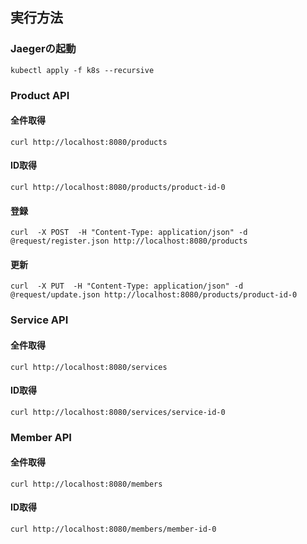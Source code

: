 ## 実行方法
### Jaegerの起動
```
kubectl apply -f k8s --recursive
```
### Product API
#### 全件取得
```
curl http://localhost:8080/products
```
#### ID取得
```
curl http://localhost:8080/products/product-id-0
```
#### 登録
```
curl  -X POST  -H "Content-Type: application/json" -d @request/register.json http://localhost:8080/products 
```
#### 更新
```
curl  -X PUT  -H "Content-Type: application/json" -d @request/update.json http://localhost:8080/products/product-id-0
```
### Service API
#### 全件取得
```
curl http://localhost:8080/services
```
#### ID取得
```
curl http://localhost:8080/services/service-id-0
```
### Member API
#### 全件取得
```
curl http://localhost:8080/members
```
#### ID取得
```
curl http://localhost:8080/members/member-id-0